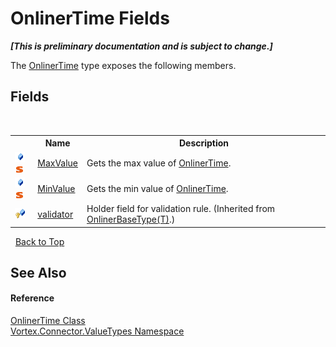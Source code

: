 # OnlinerTime Fields
 _**\[This is preliminary documentation and is subject to change.\]**_

The <a href="T_Vortex_Connector_ValueTypes_OnlinerTime.md">OnlinerTime</a> type exposes the following members.


## Fields
&nbsp;<table><tr><th></th><th>Name</th><th>Description</th></tr><tr><td>![Public field](media/pubfield.gif "Public field")![Static member](media/static.gif "Static member")</td><td><a href="F_Vortex_Connector_ValueTypes_OnlinerTime_MaxValue.md">MaxValue</a></td><td>
Gets the max value of <a href="T_Vortex_Connector_ValueTypes_OnlinerTime.md">OnlinerTime</a>.</td></tr><tr><td>![Public field](media/pubfield.gif "Public field")![Static member](media/static.gif "Static member")</td><td><a href="F_Vortex_Connector_ValueTypes_OnlinerTime_MinValue.md">MinValue</a></td><td>
Gets the min value of <a href="T_Vortex_Connector_ValueTypes_OnlinerTime.md">OnlinerTime</a>.</td></tr><tr><td>![Protected field](media/protfield.gif "Protected field")</td><td><a href="F_Vortex_Connector_ValueTypes_OnlinerBaseType_1_validator.md">validator</a></td><td>
Holder field for validation rule.
 (Inherited from <a href="T_Vortex_Connector_ValueTypes_OnlinerBaseType_1.md">OnlinerBaseType(T)</a>.)</td></tr></table>&nbsp;
<a href="#onlinertime-fields">Back to Top</a>

## See Also


#### Reference
<a href="T_Vortex_Connector_ValueTypes_OnlinerTime.md">OnlinerTime Class</a><br /><a href="N_Vortex_Connector_ValueTypes.md">Vortex.Connector.ValueTypes Namespace</a><br />